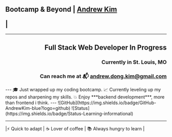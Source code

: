 ## Bootcamp & Beyond | [Andrew Kim](https://github.com/)</p> |
---
<div align="right">
  <h2>Full Stack Web Developer In Progress</h2>
  <h3>Currently in St. Louis, MO</h3>
  <h3>Can reach me at 📬 <a href="mailto:andrew.dong.kim@gmail.com">andrew.dong.kim@gmail.com</a></h3>
</div>
---
🎓 Just wrapped up my coding bootcamp.   
📈 Currently leveling up my repos and sharpening my skills.  
💥 Enjoy ***backend development***, more than frontend i think.  
---
![GitHub](https://img.shields.io/badge/GitHub-AndrewKim-blue?logo=github)
![Status](https://img.shields.io/badge/Status-Learning-informational)


---

 |⚡ Quick to adapt | ☕ Lover of coffee | 📚 Always hungry to learn |


